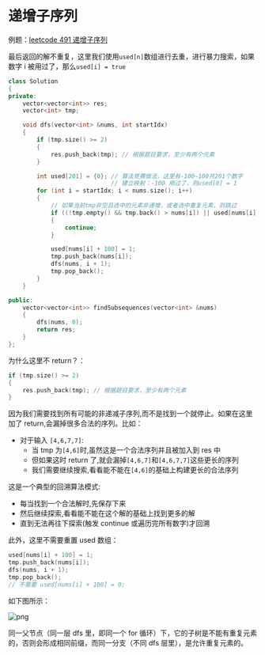 # 递增子序列

例题：[leetcode 491 递增子序列](https://leetcode.cn/problems/non-decreasing-subsequences/description/)

最后返回的解不重复，这里我们使用`used[n]`数组进行去重，进行暴力搜索，如果数字 i 被用过了，那么`used[i] = true`

```cpp
class Solution
{
private:
    vector<vector<int>> res;
    vector<int> tmp;

    void dfs(vector<int> &nums, int startIdx)
    {
        if (tmp.size() >= 2)
        {
            res.push_back(tmp); // 根据题目要求，至少有两个元素
        }

        int used[201] = {0}; // 算法竞赛做法，这里有-100~100共201个数字
                             // 建立映射：-100 用过了，则used[0] = 1
        for (int i = startIdx; i < nums.size(); i++)
        {
            // 如果当前tmp非空且选中的元素非递增，或者选中重复元素，则跳过
            if ((!tmp.empty() && tmp.back() > nums[i]) || used[nums[i] + 100] == 1)
            {
                continue;
            }

            used[nums[i] + 100] = 1;
            tmp.push_back(nums[i]);
            dfs(nums, i + 1);
            tmp.pop_back();
        }
    }

public:
    vector<vector<int>> findSubsequences(vector<int> &nums)
    {
        dfs(nums, 0);
        return res;
    }
};
```

为什么这里不 return？：

```cpp
if (tmp.size() >= 2)
{
    res.push_back(tmp); // 根据题目要求，至少有两个元素
}
```

因为我们需要找到所有可能的非递减子序列,而不是找到一个就停止。如果在这里加了 return,会漏掉很多合法的序列。比如：

- 对于输入 `[4,6,7,7]`:
  - 当 tmp 为`[4,6]`时,虽然这是一个合法序列并且被加入到 res 中
  - 但如果这时 return 了,就会漏掉`[4,6,7]`和`[4,6,7,7]`这些更长的序列
  - 我们需要继续搜索,看看能不能在`[4,6]`的基础上构建更长的合法序列

这是一个典型的回溯算法模式:

- 每当找到一个合法解时,先保存下来
- 然后继续探索,看看能不能在这个解的基础上找到更多的解
- 直到无法再往下探索(触发 continue 或遍历完所有数字)才回溯

此外，这里不需要重置 used 数组：

```cpp
used[nums[i] + 100] = 1;
tmp.push_back(nums[i]);
dfs(nums, i + 1);
tmp.pop_back();
// 不需要 used[nums[i] + 100] = 0;
```

如下图所示：

![png](https://code-thinking-1253855093.file.myqcloud.com/pics/20201124200229824-20230310131640070.png)

同一父节点（同一层 dfs 里，即同一个 for 循环）下，它的子树是不能有重复元素的，否则会形成相同前缀，而同一分支（不同 dfs 层里），是允许重复元素的。
